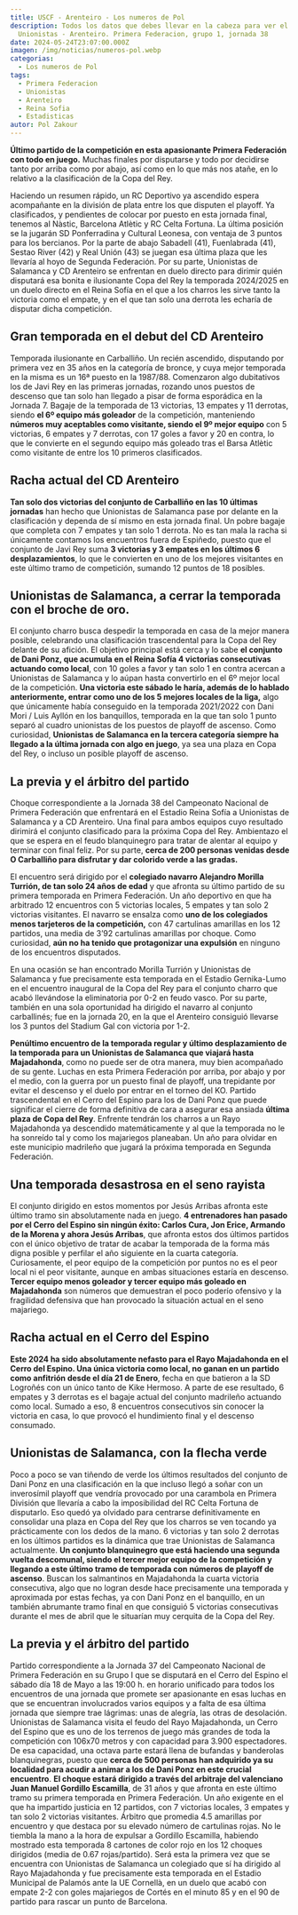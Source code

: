 ```yaml
---
title: USCF - Arenteiro - Los numeros de Pol
description: Todos los datos que debes llevar en la cabeza para ver el
  Unionistas - Arenteiro. Primera Federacion, grupo 1, jornada 38
date: 2024-05-24T23:07:00.000Z
imagen: /img/noticias/numeros-pol.webp
categorias:
  - Los numeros de Pol
tags:
  - Primera Federacion
  - Unionistas
  - Arenteiro
  - Reina Sofia
  - Estadisticas
autor: Pol Zakour
---
```

**Último partido de la competición en esta apasionante Primera Federación con todo en juego.** Muchas finales por disputarse y todo por decidirse tanto por arriba como por abajo, así como en lo que más nos atañe, en lo relativo a la clasificación de la Copa del Rey.

Haciendo un resumen rápido, un RC Deportivo ya ascendido espera acompañante en la división de plata entre los que disputen el playoff. Ya clasificados, y pendientes de colocar por puesto en esta jornada final, tenemos al Nàstic, Barcelona Atlètic y RC Celta Fortuna. La última posición se la jugarán SD Ponferradina y Cultural Leonesa, con ventaja de 3 puntos para los bercianos. Por la parte de abajo Sabadell (41), Fuenlabrada (41), Sestao River (42) y Real Unión (43) se juegan esa última plaza que les llevaría al hoyo de Segunda Federación. Por su parte, Unionistas de Salamanca y CD Arenteiro se enfrentan en duelo directo para dirimir quién disputará esa bonita e ilusionante Copa del Rey la temporada 2024/2025 en un duelo directo en el Reina Sofía en el que a los charros les sirve tanto la victoria como el empate, y en el que tan solo una derrota les echaría de disputar dicha competición.

## Gran temporada en el debut del CD Arenteiro

Temporada ilusionante en Carballiño. Un recién ascendido, disputando por primera vez en 35 años en la categoría de bronce, y cuya mejor temporada en la misma es un 16ª puesto en la 1987/88. Comenzaron algo dubitativos los de Javi Rey en las primeras jornadas, rozando unos puestos de descenso que tan solo han llegado a pisar de forma esporádica en la Jornada 7. Bagaje de la temporada de 13 victorias, 13 empates y 11 derrotas, siendo **el 6º equipo más goleador** de la competición, manteniendo **números muy aceptables como visitante, siendo el 9º mejor equipo** con 5 victorias, 6 empates y 7 derrotas, con 17 goles a favor y 20 en contra, lo que le convierte en el segundo equipo más goleado tras el Barsa Atlètic como visitante de entre los 10 primeros clasificados.

## Racha actual del CD Arenteiro

**Tan solo dos victorias del conjunto de Carballiño en las 10 últimas jornadas** han hecho que Unionistas de Salamanca pase por delante en la clasificación y dependa de sí mismo en esta jornada final. Un pobre bagaje que completa con 7 empates y tan solo 1 derrota. No es tan mala la racha si únicamente contamos los encuentros fuera de Espiñedo, puesto que el conjunto de Javi Rey suma **3 victorias y 3 empates en los últimos 6 desplazamientos**, lo que le convierten en uno de los mejores visitantes en este último tramo de competición, sumando 12 puntos de 18 posibles.

## Unionistas de Salamanca, a cerrar la temporada con el broche de oro.

El conjunto charro busca despedir la temporada en casa de la mejor manera posible, celebrando una clasificación trascendental para la Copa del Rey delante de su afición. El objetivo principal está cerca y lo sabe **el conjunto de Dani Ponz, que acumula en el Reina Sofía 4 victorias consecutivas actuando como local**, con 10 goles a favor y tan solo 1 en contra acercan a Unionistas de Salamanca y lo aúpan hasta convertirlo en el 6º mejor local de la competición. **Una victoria este sábado le haría, además de lo hablado anteriormente, entrar como uno de los 5 mejores locales de la liga,** algo que únicamente había conseguido  en la temporada 2021/2022 con Dani Mori / Luis Ayllón en los banquillos, temporada en la que tan solo 1 punto separó al cuadro unionistas de los puestos de playoff de ascenso. Como curiosidad, **Unionistas de Salamanca en la tercera categoría siempre ha llegado a la última jornada con algo en juego**, ya sea una plaza en Copa del Rey, o incluso un posible playoff de ascenso.

## La previa y el árbitro del partido

Choque correspondiente a la Jornada 38 del Campeonato Nacional de Primera Federación que enfrentará en el Estadio Reina Sofía a Unionistas de Salamanca y a CD Arenteiro. Una final para ambos equipos cuyo resultado dirimirá el conjunto clasificado para la próxima Copa del Rey. Ambientazo el que se espera en el feudo blanquinegro para tratar de alentar al equipo y terminar con final feliz. Por su parte, **cerca de 200 personas venidas desde O Carballiño para disfrutar y dar colorido verde a las gradas.**

El encuentro será dirigido por el **colegiado navarro Alejandro Morilla Turrión, de tan solo 24 años de edad** y que afronta su último partido de su primera temporada en Primera Federación. Un año deportivo en que ha arbitrado 12 encuentros con 5 victorias locales, 5 empates y tan solo 2 victorias visitantes. El navarro se ensalza como **uno de los colegiados menos tarjeteros de la competición,** con 47 cartulinas amarillas en los 12 partidos, una media de 3’92 cartulinas amarillas por choque. Como curiosidad, **aún no ha tenido que protagonizar una expulsión** en ninguno de los encuentros disputados.

En una ocasión se han encontrado Morilla Turrión y Unionistas de Salamanca y fue precisamente esta temporada en el Estadio Gernika-Lumo en el encuentro inaugural de la Copa del Rey para el conjunto charro que acabó llevándose la eliminatoria por 0-2 en feudo vasco. Por su parte, también en una sola oportunidad ha dirigido el navarro al conjunto carballinés; fue en la jornada 20, en la que el Arenteiro consiguió llevarse los 3 puntos del Stadium Gal con victoria por 1-2.





**Penúltimo encuentro de la temporada regular y último desplazamiento de la temporada para un Unionistas de Salamanca que viajará hasta Majadahonda**, como no puede ser de otra manera, muy bien acompañado de su gente. Luchas en esta Primera Federación por arriba, por abajo y por el medio, con la guerra por un puesto final de playoff, una trepidante por evitar el descenso y el duelo por entrar en el torneo del KO. Partido trascendental en el Cerro del Espino para los de Dani Ponz que puede significar el cierre de forma definitiva de cara a asegurar esa ansiada **última plaza de Copa del Rey**. Enfrente tendrán los charros a un Rayo Majadahonda ya descendido matemáticamente y al que la temporada no le ha sonreído tal y como los majariegos planeaban. Un año para olvidar en este municipio madrileño que jugará la próxima temporada en Segunda Federación.

## Una temporada desastrosa en el seno rayista

El conjunto dirigido en estos momentos por Jesús Arribas afronta este último tramo sin absolutamente nada en juego. **4 entrenadores han pasado por el Cerro del Espino sin ningún éxito: Carlos Cura, Jon Erice, Armando de la Morena y ahora Jesús Arribas**, que afronta estos dos últimos partidos con el único objetivo de tratar de acabar la temporada de la forma más digna posible y perfilar el año siguiente en la cuarta categoría. Curiosamente, el peor equipo de la competición por puntos no es el peor local ni el peor visitante, aunque en ambas situaciones estaría en descenso. **Tercer equipo menos goleador y tercer equipo más goleado en Majadahonda** son números que demuestran el poco poderío ofensivo y la fragilidad defensiva que han provocado la situación actual en el seno majariego.

## Racha actual en el Cerro del Espino

**Este 2024 ha sido absolutamente nefasto para el Rayo Majadahonda en el Cerro del Espino. Una única victoria como local, no ganan en un partido como anfitrión desde el día 21 de Enero**, fecha en que batieron a la SD Logroñés con un único tanto de Kike Hermoso. A parte de ese resultado, 6 empates y 3 derrotas es el bagaje actual del conjunto madrileño actuando como local. Sumado a eso, 8 encuentros consecutivos sin conocer la victoria en casa, lo que provocó el hundimiento final y el descenso consumado.

## Unionistas de Salamanca, con la flecha verde

Poco a poco se van tiñendo de verde los últimos resultados del conjunto de Dani Ponz en una clasificación en la que incluso llegó a soñar con un inverosímil playoff que vendría provocado por una carambola en Primera División que llevaría a cabo la imposibilidad del RC Celta Fortuna de disputarlo. Eso quedó ya olvidado para centrarse definitivamente en consolidar una plaza en Copa del Rey que los charros se ven tocando ya prácticamente con los dedos de la mano. 6 victorias y tan solo 2 derrotas en los últimos partidos es la dinámica que trae Unionistas de Salamanca actualmente. **Un conjunto blanquinegro que está haciendo una segunda vuelta descomunal, siendo el tercer mejor equipo de la competición y llegando a este último tramo de temporada con números de playoff de ascenso**. Buscan los salmantinos en Majadahonda la cuarta victoria consecutiva, algo que no logran desde hace precisamente una temporada y aproximada por estas fechas, ya con Dani Ponz en el banquillo, en un también abrumante tramo final en que consiguió 5 victorias consecutivas durante el mes de abril que le situarían muy cerquita de la Copa del Rey.

## La previa y el árbitro del partido

Partido correspondiente a la Jornada 37 del Campeonato Nacional de Primera Federación en su Grupo I que se disputará en el Cerro del Espino el sábado día 18 de Mayo a las 19:00 h. en horario unificado para todos los encuentros de una jornada que promete ser apasionante en esas luchas en que se encuentran involucrados varios equipos y a falta de esa última jornada que siempre trae lágrimas: unas de alegría, las otras de desolación. Unionistas de Salamanca visita el feudo del Rayo Majadahonda, un Cerro del Espino que es uno de los terrenos de juego más grandes de toda la competición con 106x70 metros y con capacidad para 3.900 espectadores. De esa capacidad, una octava parte estará llena de bufandas y banderolas blanquinegras, puesto que **cerca de 500 personas han adquirido ya su localidad para acudir a animar a los de Dani Ponz en este crucial encuentro**.
**El choque estará dirigido a través del arbitraje del valenciano Juan Manuel Gordillo Escamilla**, de 31 años y que afronta en este último tramo su primera temporada en Primera Federación. Un año exigente en el que ha impartido justicia en 12 partidos, con 7 victorias locales, 3 empates y tan solo 2 victorias visitantes. Árbitro que promedia 4.5 amarillas por encuentro y que destaca por su elevado número de cartulinas rojas. No le tiembla la mano a la hora de expulsar a Gordillo Escamilla, habiendo mostrado esta temporada 8 cartones de color rojo en los 12 choques dirigidos (media de 0.67 rojas/partido). Será esta la primera vez que se encuentra con Unionistas de Salamanca un colegiado que sí ha dirigido al Rayo Majadahonda y fue precisamente esta temporada en el Estadio Municipal de Palamós ante la UE Cornellà, en un duelo que acabó con empate 2-2 con goles majariegos de Cortés en el minuto 85 y en el 90 de partido para rascar un punto de Barcelona.
